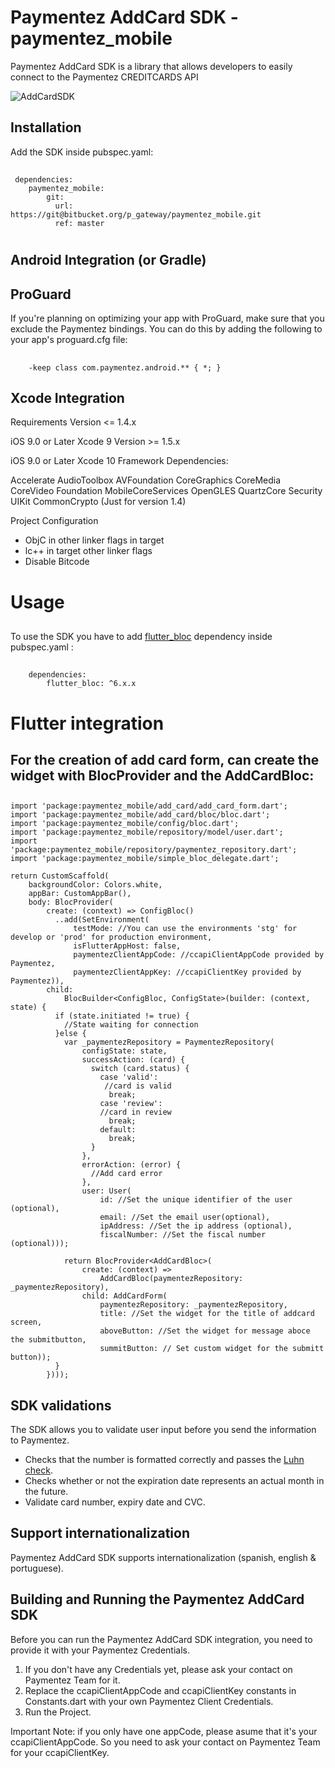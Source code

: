 # Paymentez AddCard SDK  - paymentez_mobile

Paymentez AddCard SDK is a library that allows developers to easily connect to the Paymentez CREDITCARDS API

![AddCardSDK](sdk_example.png)

## Installation

Add the SDK inside pubspec.yaml:
##
     dependencies:
		paymentez_mobile:
			git:
      		  url: https://git@bitbucket.org/p_gateway/paymentez_mobile.git
      		  ref: master

#

## Android Integration (or Gradle)

## ProGuard

If you're planning on optimizing your app with ProGuard, make sure that you exclude the Paymentez bindings.
You can do this by adding the following to your app's proguard.cfg file:
##
		-keep class com.paymentez.android.** { *; }
##

## Xcode Integration

Requirements
Version <= 1.4.x

iOS 9.0 or Later
Xcode 9
Version >= 1.5.x

iOS 9.0 or Later
Xcode 10
Framework Dependencies:

Accelerate AudioToolbox AVFoundation CoreGraphics CoreMedia CoreVideo Foundation MobileCoreServices OpenGLES QuartzCore Security UIKit CommonCrypto (Just for version 1.4)

Project Configuration

- ObjC in other linker flags in target
- lc++ in target other linker flags
- Disable Bitcode


# Usage

##

To use the SDK you have to add [flutter_bloc](https://pub.dev/packages/flutter_bloc) dependency inside pubspec.yaml :
##
		dependencies:
			flutter_bloc: ^6.x.x
##

# Flutter integration
##
## For the creation of add card form, can create the widget with BlocProvider and the AddCardBloc:
##

	import 'package:paymentez_mobile/add_card/add_card_form.dart';
	import 'package:paymentez_mobile/add_card/bloc/bloc.dart';
	import 'package:paymentez_mobile/config/bloc.dart';
	import 'package:paymentez_mobile/repository/model/user.dart';
	import 'package:paymentez_mobile/repository/paymentez_repository.dart';
	import 'package:paymentez_mobile/simple_bloc_delegate.dart';

	return CustomScaffold(
        backgroundColor: Colors.white,
        appBar: CustomAppBar(),
        body: BlocProvider(
            create: (context) => ConfigBloc()
              ..add(SetEnvironment(
                  testMode: //You can use the environments 'stg' for develop or 'prod' for production environment,
                  isFlutterAppHost: false,
                  paymentezClientAppCode: //ccapiClientAppCode provided by Paymentez,
                  paymentezClientAppKey: //ccapiClientKey provided by Paymentez)),
            child:
                BlocBuilder<ConfigBloc, ConfigState>(builder: (context, state) {
              if (state.initiated != true) {
                //State waiting for connection
              }else {
                var _paymentezRepository = PaymentezRepository(
                    configState: state,
                    successAction: (card) {
                      switch (card.status) {
                        case 'valid':
                         //card is valid
                          break;
                        case 'review':
                        //card in review
                          break;
                        default:
                          break;
                      }
                    },
                    errorAction: (error) {
                      //Add card error
                    },
                    user: User(
                        id: //Set the unique identifier of the user (optional),
                        email: //Set the email user(optional),
                        ipAddress: //Set the ip address (optional),
                        fiscalNumber: //Set the fiscal number (optional)));

                return BlocProvider<AddCardBloc>(
                    create: (context) =>
                        AddCardBloc(paymentezRepository: _paymentezRepository),
                    child: AddCardForm(
                        paymentezRepository: _paymentezRepository,
                        title: //Set the widget for the title of addcard screen,
                        aboveButton: //Set the widget for message aboce the submitbutton,
                        summitButton: // Set custom widget for the submitt button));
              }
            })));
##

## SDK validations

The SDK allows you to validate user input before you send the information to Paymentez.

- Checks that the number is formatted correctly and passes the [Luhn check](https://en.wikipedia.org/wiki/Luhn_algorithm).
- Checks whether or not the expiration date represents an actual month in the future.
- Validate card number, expiry date and CVC.

## Support internationalization

Paymentez AddCard SDK supports internationalization (spanish, english & portuguese).



## Building and Running the Paymentez AddCard SDK

Before you can run the Paymentez AddCard SDK integration, you need to provide it with your Paymentez Credentials.

1. If you don't have any Credentials yet, please ask your contact on Paymentez Team for it.
2. Replace the ccapiClientAppCode and ccapiClientKey constants in Constants.dart with your own Paymentez Client Credentials.
3. Run the Project.

Important Note: if you only have one appCode, please asume that it's your ccapiClientAppCode. So you need to ask your contact on Paymentez Team for your ccapiClientKey.





